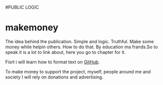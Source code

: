 #PUBLIC LOGIC
# makemoney
The idea behind the publication. Simple and logic. Truthful. Make some money while helpin others. How to do that. By education ma frands.So to speak it is a lot to link about, here you go to chapter for it.





Fisrt i will learn how to format text on [GitHub](https://guides.github.com/features/mastering-markdown/#syntax).


To make money to support the project, myself, people around me and society I will rely on donations and advertising.
